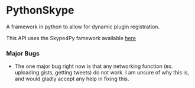 PythonSkype
===========

A framework in python to allow for dynamic plugin registration.

This API uses the Skype4Py famework available [here](https://github.com/awahlig/skype4py)


### Major Bugs
* The one major bug right now is that any networking function (ex. uploading gists, getting tweets) do not work. I am unsure of why this is, and would gladly accept any help in fixing this.
